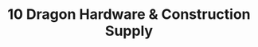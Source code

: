 ---
title: "10 Dragon Hardware & Construction Supply"
url: /imus/10-dragon-hardware-and-construction-supply/
shop: hardware
---